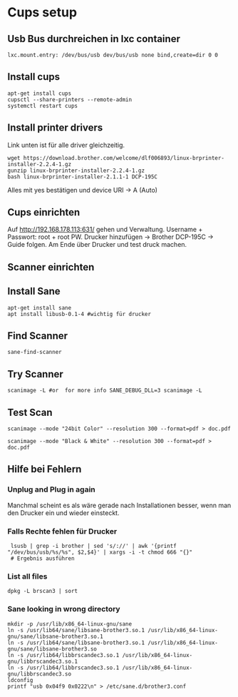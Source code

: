 # Cups setup

## Usb Bus durchreichen in lxc container

````config title="/etc/pve/lxc/101.conf"
lxc.mount.entry: /dev/bus/usb dev/bus/usb none bind,create=dir 0 0
````

## Install cups

````shell
apt-get install cups
cupsctl --share-printers --remote-admin
systemctl restart cups
````

## Install printer drivers

Link unten ist für alle driver gleichzeitig.

````shell
wget https://download.brother.com/welcome/dlf006893/linux-brprinter-installer-2.2.4-1.gz
gunzip linux-brprinter-installer-2.2.4-1.gz
bash linux-brprinter-installer-2.1.1-1 DCP-195C
````

Alles mit yes bestätigen und device URI -> A (Auto)

## Cups einrichten

Auf http://192.168.178.113:631/ gehen und Verwaltung.
Username + Passwort: root + root PW.
Drucker hinzufügen -> Brother DCP-195C -> Guide folgen.
Am Ende über Drucker und test druck machen.

## Scanner einrichten

## Install Sane

```shell
apt-get install sane
apt install libusb-0.1-4 #wichtig für drucker
```

## Find Scanner

```shell
sane-find-scanner
```

## Try Scanner

```shell
scanimage -L #or  for more info SANE_DEBUG_DLL=3 scanimage -L
```

## Test Scan

```shell title="Color PDF"
scanimage --mode "24bit Color" --resolution 300 --format=pdf > doc.pdf
```

```shell title="Black and White PDF"
scanimage --mode "Black & White" --resolution 300 --format=pdf > doc.pdf
```

## Hilfe bei Fehlern

### Unplug and Plug in again

Manchmal scheint es als wäre gerade nach Installationen besser, wenn man den Drucker ein und wieder einsteckt.

### Falls Rechte fehlen für Drucker

```shell title="Black and White PDF"
 lsusb | grep -i brother | sed 's/://' | awk '{printf "/dev/bus/usb/%s/%s", $2,$4}' | xargs -i -t chmod 666 "{}"
 # Ergebnis ausführen
```

### List all files

```shell
dpkg -L brscan3 | sort
```

### Sane looking in wrong directory

```shell
mkdir -p /usr/lib/x86_64-linux-gnu/sane
ln -s /usr/lib64/sane/libsane-brother3.so.1 /usr/lib/x86_64-linux-gnu/sane/libsane-brother3.so.1
ln -s /usr/lib64/sane/libsane-brother3.so.1 /usr/lib/x86_64-linux-gnu/sane/libsane-brother3.so
ln -s /usr/lib64/libbrscandec3.so.1 /usr/lib/x86_64-linux-gnu/libbrscandec3.so.1
ln -s /usr/lib64/libbrscandec3.so.1 /usr/lib/x86_64-linux-gnu/libbrscandec3.so
ldconfig
printf "usb 0x04f9 0x0222\n" > /etc/sane.d/brother3.conf
```

